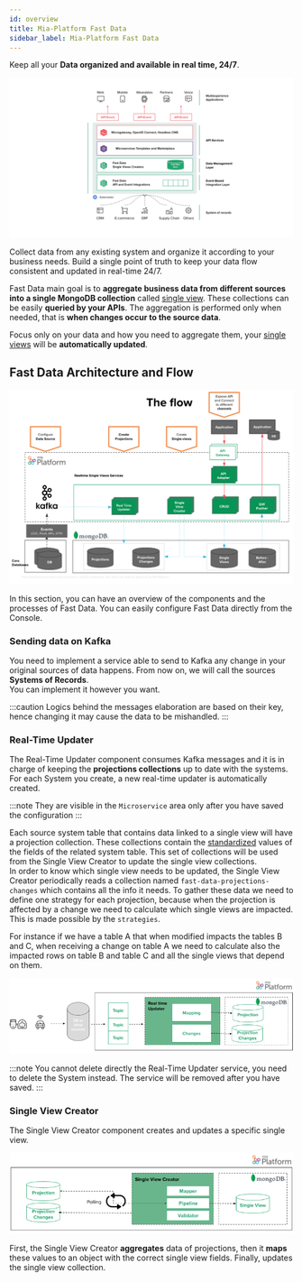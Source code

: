 ```yaml
---
id: overview
title: Mia-Platform Fast Data
sidebar_label: Mia-Platform Fast Data
---
```


Keep all your **Data organized and available in real time, 24/7**.

![fast data overview](img/fastdata-overview.png)

Collect data from any existing system and organize it according to your business needs. Build a single point of truth to keep your data flow consistent and updated in real-time 24/7.

Fast Data main goal is to **aggregate business data from different sources into a single MongoDB collection** called [single view](sv_concepts.md). These collections can be easily **queried by your APIs**. The aggregation is performed only when needed, that is **when changes occur to the source data**.

Focus only on your data and how you need to aggregate them, your [single views](sv_concepts.md) will be **automatically updated**.

## Fast Data Architecture and Flow

![fast data architecture](img/fastdata-arch.png)

In this section, you can have an overview of the components and the processes of Fast Data. You can easily configure Fast Data directly from the Console.

### Sending data on Kafka

You need to implement a service able to send to Kafka any change in your original sources of data happens. From now on, we will call the sources **Systems of Records**.  
You can implement it however you want.

:::caution
Logics behind the messages elaboration are based on their key, hence changing it may cause the data to be mishandled. 
:::

### Real-Time Updater

The Real-Time Updater component consumes Kafka messages and it is in charge of keeping the **projections collections** up to date with the systems. For each System you create, a new real-time updater is automatically created.

:::note
They are visible in the `Microservice` area only after you have saved the configuration
:::

Each source system table that contains data linked to a single view will have a projection collection. These collections contain the [standardized](sv_concepts#define-canonical-formats) values of the fields of the related system table. This set of collections will be used from the Single View Creator to update the single view collections.  
In order to know which single view needs to be updated, the Single View Creator periodically reads a collection named `fast-data-projections-changes` which contains all the info it needs. To gather these data we need to define one strategy for each projection, because when the projection is affected by a change we need to calculate which single views are impacted. This is made possible by the `strategies`.

For instance if we have a table A that when modified impacts the tables B and C, when receiving a change on table A we need to calculate also the impacted rows on table B and table C and all the single views that depend on them.

![real-time updater schema](img/fastdata-realtimeupdater-schema-detail.png)

:::note
You cannot delete directly the Real-Time Updater service, you need to delete the System instead. The service will be removed after you have saved.
:::

### Single View Creator

The Single View Creator component creates and updates a specific single view.

![single view creator schema](img/fastdata-svc-schema-detail.png)

First, the Single View Creator **aggregates** data of projections, then it **maps** these values to an object with the correct single view fields. Finally, updates the single view collection.

